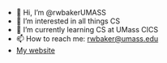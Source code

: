 - 👋 Hi, I’m @rwbakerUMASS
- 👀 I’m interested in all things CS
- 🌱 I’m currently learning CS at UMass CICS
- 📫 How to reach me: [rwbaker@umass.edu](mailto:rwbaker@umass.edu)
- [My website](http://rwbaker.me)
